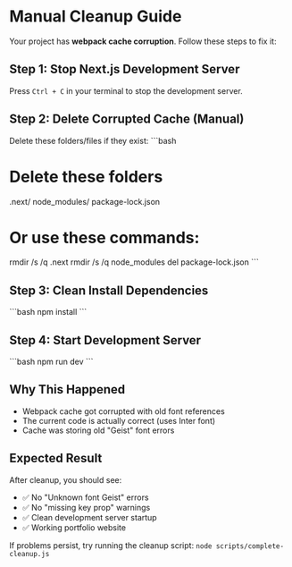 # Manual Cleanup Guide

Your project has **webpack cache corruption**. Follow these steps to fix it:

## Step 1: Stop Next.js Development Server
Press `Ctrl + C` in your terminal to stop the development server.

## Step 2: Delete Corrupted Cache (Manual)
Delete these folders/files if they exist:
\`\`\`bash
# Delete these folders
.next/
node_modules/
package-lock.json

# Or use these commands:
rmdir /s /q .next
rmdir /s /q node_modules
del package-lock.json
\`\`\`

## Step 3: Clean Install Dependencies
\`\`\`bash
npm install
\`\`\`

## Step 4: Start Development Server
\`\`\`bash
npm run dev
\`\`\`

## Why This Happened
- Webpack cache got corrupted with old font references
- The current code is actually correct (uses Inter font)
- Cache was storing old "Geist" font errors

## Expected Result
After cleanup, you should see:
- ✅ No "Unknown font Geist" errors
- ✅ No "missing key prop" warnings
- ✅ Clean development server startup
- ✅ Working portfolio website

If problems persist, try running the cleanup script: `node scripts/complete-cleanup.js`
